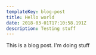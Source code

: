 ```yaml
---
templateKey: blog-post
title: Hello world
date: 2018-03-01T17:10:58.191Z
description: Testing stuff
---
```

This is a blog post. I'm doing stuff

